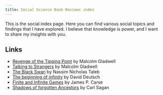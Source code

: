 ```yaml
---
title: Social Science Book Reviews index
---
```



This is the social index page. Here you can find various social topics and findings that I have explored. I believe that knowledge is power, and I want to share my insights with you.

## Links

- [Revenge of the Tipping Point](./revenge_of_the_tipping_point-malcom_gladwell) by Malcolm Gladwell
- [Talking to Strangers](./talking_to_strangers-malcom_gladwell) by Malcolm Gladwell
- [The Black Swan](./the_black_swan-nassim_taleb) by Nassim Nicholas Taleb
- [The beginning of infinity](./the_beginning_of_infinity-david_deutsch.md) by David Deutsch
- [Finite and Infinite Games](./finite_and_infinite_games-james_p_carse.md) by James P. Carse
- [Shadows of forgotten Ancestors](./shadows_of_our_ancestors-carl_sagan.md) by Carl Sagan
